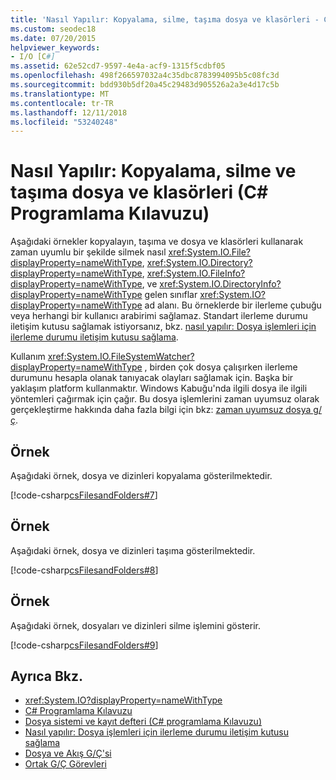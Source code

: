 ```yaml
---
title: 'Nasıl Yapılır: Kopyalama, silme, taşıma dosya ve klasörleri - C# Programlama Kılavuzu'
ms.custom: seodec18
ms.date: 07/20/2015
helpviewer_keywords:
- I/O [C#]
ms.assetid: 62e52cd7-9597-4e4a-acf9-1315f5cdbf05
ms.openlocfilehash: 498f266597032a4c35dbc8783994095b5c08fc3d
ms.sourcegitcommit: bdd930b5df20a45c29483d905526a2a3e4d17c5b
ms.translationtype: MT
ms.contentlocale: tr-TR
ms.lasthandoff: 12/11/2018
ms.locfileid: "53240248"
---
```

# <a name="how-to-copy-delete-and-move-files-and-folders-c-programming-guide"></a>Nasıl Yapılır: Kopyalama, silme ve taşıma dosya ve klasörleri (C# Programlama Kılavuzu)
Aşağıdaki örnekler kopyalayın, taşıma ve dosya ve klasörleri kullanarak zaman uyumlu bir şekilde silmek nasıl <xref:System.IO.File?displayProperty=nameWithType>, <xref:System.IO.Directory?displayProperty=nameWithType>, <xref:System.IO.FileInfo?displayProperty=nameWithType>, ve <xref:System.IO.DirectoryInfo?displayProperty=nameWithType> gelen sınıflar <xref:System.IO?displayProperty=nameWithType> ad alanı. Bu örneklerde bir ilerleme çubuğu veya herhangi bir kullanıcı arabirimi sağlamaz. Standart ilerleme durumu iletişim kutusu sağlamak istiyorsanız, bkz. [nasıl yapılır: Dosya işlemleri için ilerleme durumu iletişim kutusu sağlama](how-to-provide-a-progress-dialog-box-for-file-operations.md).  
  
 Kullanım <xref:System.IO.FileSystemWatcher?displayProperty=nameWithType> , birden çok dosya çalışırken ilerleme durumunu hesapla olanak tanıyacak olayları sağlamak için. Başka bir yaklaşım platform kullanmaktır. Windows Kabuğu'nda ilgili dosya ile ilgili yöntemleri çağırmak için çağır. Bu dosya işlemlerini zaman uyumsuz olarak gerçekleştirme hakkında daha fazla bilgi için bkz: [zaman uyumsuz dosya g/ç](../../../standard/io/asynchronous-file-i-o.md).  
  
## <a name="example"></a>Örnek  
 Aşağıdaki örnek, dosya ve dizinleri kopyalama gösterilmektedir.  
  
 [!code-csharp[csFilesandFolders#7](../../../csharp/programming-guide/file-system/codesnippet/CSharp/how-to-copy-delete-and-move-files-and-folders_1.cs)]  
  
## <a name="example"></a>Örnek  
 Aşağıdaki örnek, dosya ve dizinleri taşıma gösterilmektedir.  
  
 [!code-csharp[csFilesandFolders#8](../../../csharp/programming-guide/file-system/codesnippet/CSharp/how-to-copy-delete-and-move-files-and-folders_2.cs)]  
  
## <a name="example"></a>Örnek  
 Aşağıdaki örnek, dosyaları ve dizinleri silme işlemini gösterir.  
  
 [!code-csharp[csFilesandFolders#9](../../../csharp/programming-guide/file-system/codesnippet/CSharp/how-to-copy-delete-and-move-files-and-folders_3.cs)]  
  
## <a name="see-also"></a>Ayrıca Bkz.

- <xref:System.IO?displayProperty=nameWithType>  
- [C# Programlama Kılavuzu](../../../csharp/programming-guide/index.md)  
- [Dosya sistemi ve kayıt defteri (C# programlama Kılavuzu)](index.md)  
- [Nasıl yapılır: Dosya işlemleri için ilerleme durumu iletişim kutusu sağlama](how-to-provide-a-progress-dialog-box-for-file-operations.md)  
- [Dosya ve Akış G/Ç'si](../../../standard/io/index.md)  
- [Ortak G/Ç Görevleri](../../../standard/io/common-i-o-tasks.md)
